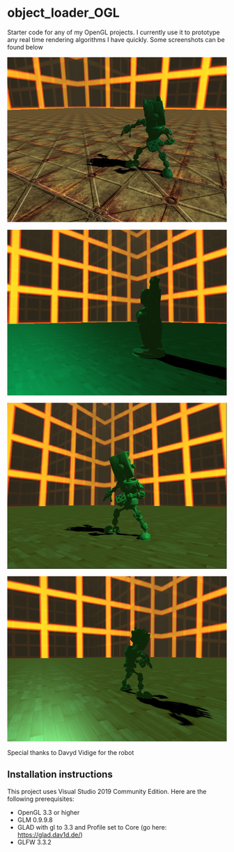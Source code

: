 # object_loader_OGL
Starter code for any of my OpenGL projects. I currently use it to prototype any real time rendering algorithms I have quickly. Some screenshots can be found below

![robot screenshot 1](Screenshots/1.PNG)

![Famous Buddha model screenshot](Screenshots/2.PNG)

![robot screenshot 2](Screenshots/3.PNG)

![robot screenshot 3](Screenshots/4.PNG)


Special thanks to Davyd Vidige for the robot

## Installation instructions
This project uses Visual Studio 2019 Community Edition.
Here are the following prerequisites:
* OpenGL 3.3 or higher
* GLM 0.9.9.8
* GLAD with gl to 3.3 and Profile set to Core (go here: https://glad.dav1d.de/)
* GLFW 3.3.2

